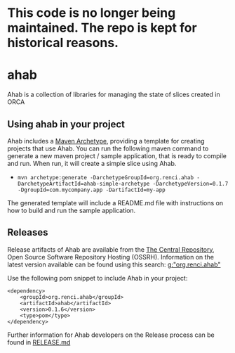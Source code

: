 # This code is no longer being maintained. The repo is kept for historical reasons.

# ahab
Ahab is a collection of libraries for managing the state of slices created in ORCA

## Using ahab in your project
Ahab includes a [Maven Archetype](https://maven.apache.org/guides/introduction/introduction-to-archetypes.html), providing a template for creating projects that use Ahab.  You can run the following maven command to generate a new maven project / sample application, that is ready to compile and run.  When run, it will create a simple slice using Ahab.
* `mvn archetype:generate -DarchetypeGroupId=org.renci.ahab -DarchetypeArtifactId=ahab-simple-archetype -DarchetypeVersion=0.1.7 -DgroupId=com.mycompany.app -DartifactId=my-app`

The generated template will include a README.md file with instructions on how to build and run the sample application.

## Releases
Release artifacts of Ahab are available from the [The Central Repository](http://central.sonatype.org/), Open Source Software Repository Hosting (OSSRH).  Information on the latest version available can be found using this search: [g:"org.renci.ahab"](http://search.maven.org/#search%7Cga%7C1%7Cg%3A%22org.renci.ahab%22) 

Use the following pom snippet to include Ahab in your project:
```
<dependency>
    <groupId>org.renci.ahab</groupId>
    <artifactId>ahab</artifactId>
    <version>0.1.6</version>
    <type>pom</type>
</dependency>
```

Further information for Ahab developers on the Release process can be found in [RELEASE.md](https://github.com/RENCI-NRIG/ahab/blob/master/RELEASE.md)
